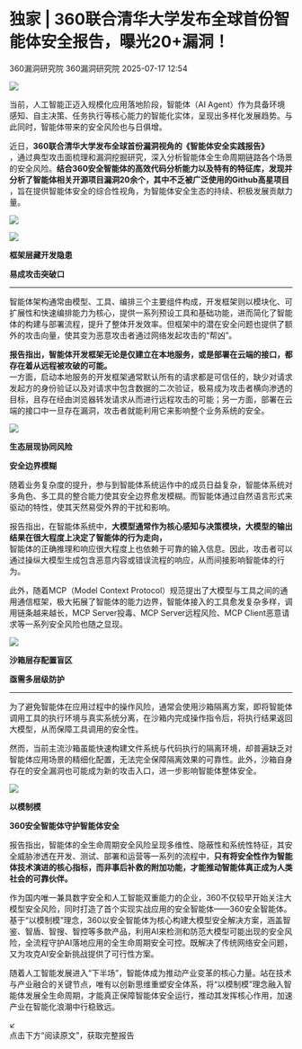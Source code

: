 #  独家 | 360联合清华大学发布全球首份智能体安全报告，曝光20+漏洞！  
360漏洞研究院  360漏洞研究院   2025-07-17 12:54  
  
![](https://mmbiz.qpic.cn/mmbiz_gif/5nNKGRl7pFgbJxnOxcKdRicA5Vlgv8VdjNEa8tGFyzVgC6Q6dlYR7JSnqNf6hodTZqXAibl0ZqFHlNgZKH8hT2jQ/640?wx_fmt=gif&from=appmsg "")  
  
  
当前，人工智能正迈入规模化应用落地阶段，智能体（AI Agent）作为具备环境感知、自主决策、任务执行等核心能力的智能化实体，呈现出多样化发展趋势。与此同时，智能体带来的安全风险也与日俱增。  
  
  
近日，**360联合清华大学发布全球首份漏洞视角的《智能体安全实践报告》**  
，通过典型攻击面梳理和漏洞挖掘研究，深入分析智能体全生命周期链路各个场景的安全风险。**结合360安全智能体的高效代码分析能力以及特有的特征库，发现并分析了智能体相关开源项目漏洞20余个，其中不乏被广泛使用的Github高星项目**  
，旨在提供智能体安全的综合性视角，为智能体安全生态的持续、积极发展贡献力量。  
  
  
![](https://mmbiz.qpic.cn/sz_mmbiz_png/pLEuriaaPnU3aeC9C0oM39xianL4YaS4y2xNqKglat5bFRozWcDA7J8sgnazszxySuZfaBISxVLiaacpuKqsnt3ibA/640?wx_fmt=png&from=appmsg "")  
  
  
![](https://mmbiz.qpic.cn/sz_mmbiz_gif/pLEuriaaPnU3aeC9C0oM39xianL4YaS4y2VPo7ZWn8rQETkbEhkpZtiaqcI7LmictNMibkFTs8OsASO2icNDm8WsficNw/640?wx_fmt=gif&from=appmsg "")  
  
**框架层藏开发隐患**  
  
**易成攻击突破口**  
  
****  
  
智能体架构通常由模型、工具、编排三个主要组件构成，开发框架则以模块化、可扩展性和快速编排能力为核心，提供一系列预设工具和基础功能，进而简化了智能体的构建与部署流程，提升了整体开发效率。但框架中的潜在安全问题也提供了额外的攻击向量，使其变为恶意攻击者通过网络发起攻击的“帮凶”。  
  
  
**报告指出，智能体开发框架无论是仅建立在本地服务，或是部署在云端的接口，都存在着从远程被攻破的可能。**  
一方面，启动本地服务的开发框架通常默认所有的请求都是可信任的，缺少对请求发起方的身份验证以及对请求中包含数据的二次验证，极易成为攻击者横向渗透的目标，且存在经由浏览器转发请求从而进行远程攻击的可能；另一方面，部署在云端的接口中一旦存在漏洞，攻击者就能利用它来影响整个业务系统的安全。  
  
  
![](https://mmbiz.qpic.cn/sz_mmbiz_gif/pLEuriaaPnU3aeC9C0oM39xianL4YaS4y2VPo7ZWn8rQETkbEhkpZtiaqcI7LmictNMibkFTs8OsASO2icNDm8WsficNw/640?wx_fmt=gif&from=appmsg "")  
  
**生态层现协同风险**  
  
**安全边界模糊**  
  
  
随着业务复杂度的提升，参与到智能体系统运作中的成员日益复杂，智能体系统对多角色、多工具的整合能力使其安全边界愈发模糊。而智能体通过自然语言形式来驱动的特性，使其天然易受外界的干扰和影响。  
  
  
报告指出，在智能体系统中，**大模型通常作为核心感知与决策模块，大模型的输出结果在很大程度上决定了智能体的行为走向，**  
智能体的正确推理和响应很大程度上也依赖于可靠的输入信息。因此，攻击者可以通过操纵大模型生成包含恶意内容或错误流程的响应，从而间接影响智能体的行为。  
  
  
此外，随着MCP（Model Context Protocol）规范提出了大模型与工具之间的通用通信框架，极大拓展了智能体的能力边界，智能体接入的工具愈发复杂多样，调用链条越来越长，MCP Server投毒、MCP Server远程风险、MCP Client恶意请求等一系列安全风险也随之显现。  
  
  
![](https://mmbiz.qpic.cn/sz_mmbiz_gif/pLEuriaaPnU3aeC9C0oM39xianL4YaS4y2VPo7ZWn8rQETkbEhkpZtiaqcI7LmictNMibkFTs8OsASO2icNDm8WsficNw/640?wx_fmt=gif&from=appmsg "")  
  
**沙箱层存配置盲区**  
  
**亟需多层级防护**  
  
****  
  
为了避免智能体在应用过程中的操作风险，通常会使用沙箱隔离方案，即将智能体调用工具的执行环境与真实系统分离，在沙箱内完成操作指令后，将执行结果返回大模型，从而保障工具调用的安全性。  
  
  
然而，当前主流沙箱虽能快速构建文件系统与代码执行的隔离环境，却普遍缺乏对智能体应用场景的精细化配置，无法完全保障隔离效果的可靠性。此外，沙箱自身存在的安全漏洞也可能成为新的攻击入口，进一步影响智能体整体安全。  
  
  
![](https://mmbiz.qpic.cn/sz_mmbiz_gif/pLEuriaaPnU3aeC9C0oM39xianL4YaS4y2VPo7ZWn8rQETkbEhkpZtiaqcI7LmictNMibkFTs8OsASO2icNDm8WsficNw/640?wx_fmt=gif&from=appmsg "")  
  
**以模制模**  
  
**360安全智能体守护智能体安全**  
  
  
报告指出，智能体的全生命周期安全风险呈现多维性、隐蔽性和系统性特征，其安全威胁渗透在开发、测试、部署和运营等一系列的流程中，**只有将安全性作为智能体技术演进的核心指标，而非事后补救的附加功能，才能推动智能体真正成为人类社会的可靠伙伴。**  
  
  
作为国内唯一兼具数字安全和人工智能双重能力的企业，360不仅较早开始关注大模型安全风险，同时打造了首个实现实战应用的安全智能体——360安全智能体。  
基于“以模制模”理念，360以安全智能体为核心构建大模型安全解决方案，涵盖智鉴、智盾、智搜、智控等多款产品，利用AI来检测和防范大模型可能出现的安全风险，全流程守护AI落地应用的全生命周期安全可控。既解决了传统网络安全问题，又为攻克AI安全新挑战提供了可行性方案。  
  
  
随着人工智能发展进入“下半场”，智能体成为推动产业变革的核心力量。站在技术与产业融合的关键节点，唯有以创新思维重塑安全体系，将“以模制模”理念融入智能体发展全生命周期，才能真正保障智能体安全运行，推动其发挥核心作用，加速产业在智能化浪潮中行稳致远。  
  
  
  
↙  
点击下方“阅读原文”，获取完整报告  
  
  
  
  
  
